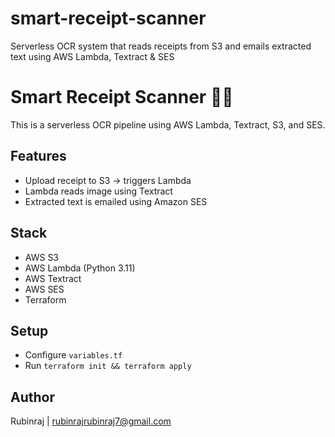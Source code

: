 # smart-receipt-scanner
Serverless OCR system that reads receipts from S3 and emails extracted text using AWS Lambda, Textract &amp; SES

# Smart Receipt Scanner 🧾🚀

This is a serverless OCR pipeline using AWS Lambda, Textract, S3, and SES.

## Features
- Upload receipt to S3 → triggers Lambda
- Lambda reads image using Textract
- Extracted text is emailed using Amazon SES

## Stack
- AWS S3
- AWS Lambda (Python 3.11)
- AWS Textract
- AWS SES
- Terraform

## Setup
- Configure `variables.tf`
- Run `terraform init && terraform apply`

## Author
Rubinraj | [rubinrajrubinraj7@gmail.com](mailto:rubinrajrubinraj7@gmail.com)

